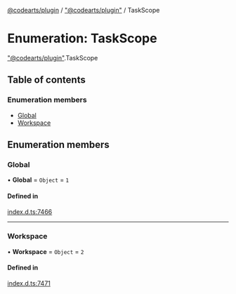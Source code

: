 [@codearts/plugin](../README.md) / ["@codearts/plugin"](../modules/_codearts_plugin_.md) / TaskScope

# Enumeration: TaskScope

["@codearts/plugin"](../modules/_codearts_plugin_.md).TaskScope

## Table of contents

### Enumeration members

- [Global](codearts_plugin_.TaskScope.md#global)
- [Workspace](codearts_plugin_.TaskScope.md#workspace)

## Enumeration members

### Global

• **Global** = `Object` = `1`

#### Defined in

[index.d.ts:7466](https://github.com/huaweicloud/cloudide-plugin-api/blob/d4de966/index.d.ts#L7466)

___

### Workspace

• **Workspace** = `Object` = `2`

#### Defined in

[index.d.ts:7471](https://github.com/huaweicloud/cloudide-plugin-api/blob/d4de966/index.d.ts#L7471)
